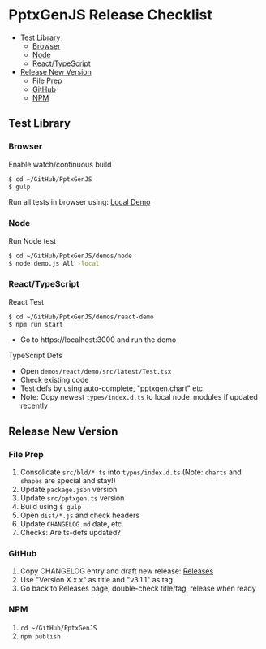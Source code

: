 # PptxGenJS Release Checklist

<!-- START doctoc generated TOC please keep comment here to allow auto update -->
<!-- DON'T EDIT THIS SECTION, INSTEAD RE-RUN doctoc TO UPDATE -->


- [Test Library](#test-library)
  - [Browser](#browser)
  - [Node](#node)
  - [React/TypeScript](#reacttypescript)
- [Release New Version](#release-new-version)
  - [File Prep](#file-prep)
  - [GitHub](#github)
  - [NPM](#npm)

<!-- END doctoc generated TOC please keep comment here to allow auto update -->

## Test Library

### Browser

Enable watch/continuous build

```bash
$ cd ~/GitHub/PptxGenJS
$ gulp
```

Run all tests in browser using: [Local Demo](file:///Users/brentely/GitHub/PptxGenJS/demos/browser/index.html)

### Node

Run Node test

```bash
$ cd ~/GitHub/PptxGenJS/demos/node
$ node demo.js All -local
```

### React/TypeScript

React Test

```bash
$ cd ~/GitHub/PptxGenJS/demos/react-demo
$ npm run start
```

- Go to https://localhost:3000 and run the demo

TypeScript Defs

- Open `demos/react/demo/src/latest/Test.tsx`
- Check existing code
- Test defs by using auto-complete, "pptxgen.chart" etc.
- Note: Copy newest `types/index.d.ts` to local node_modules if updated recently

## Release New Version

### File Prep
1. Consolidate `src/bld/*.ts` into `types/index.d.ts` (Note: `charts` and `shapes` are special and stay!)
2. Update `package.json` version
3. Update `src/pptxgen.ts` version
4. Build using `$ gulp`
5. Open `dist/*.js` and check headers
6. Update `CHANGELOG.md` date, etc.
7. Checks: Are ts-defs updated?

### GitHub
1. Copy CHANGELOG entry and draft new release: [Releases](https://github.com/gitbrent/PptxGenJS/releases)
2. Use "Version X.x.x" as title and "v3.1.1" as tag
3. Go back to Releases page, double-check title/tag, release when ready

### NPM
1. `cd ~/GitHub/PptxGenJS`
2. `npm publish`
